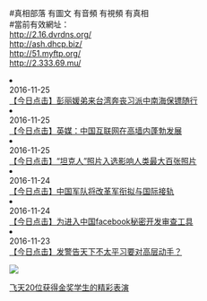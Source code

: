 <link rel="stylesheet" href="//github.com/sindresorhus/github-markdown-css">

#真相部落 有圖文 有音頻 有視頻 有真相<br>
#當前有效網址：<br>
http://2.16.dvrdns.org/<br>
http://ash.dhcp.biz/<br>
http://51.myftp.org/<br>
http://2.333.69.mu/<br>

<li><div class="time">2016-11-25</div><a href="http://2.16.dvrdns.org/mp4/news107/2016/11/JRDJB_s1_e2696_v0_i2-JRDJ_2696_20161124_2-video.mp4" target="_blank"  title="【今日点击】彭丽媛弟来台湾奔丧习派中南海保镖随行">【今日点击】彭丽媛弟来台湾奔丧习派中南海保镖随行</a></li>
<li><div class="time">2016-11-25</div><a href="http://2.16.dvrdns.org/mp4/news107/2016/11/JRDJA_s1_e2696_v0_i1-JRDJ_2696_20161124_1-video.mp4" target="_blank"  title="【今日点击】英媒：中国互联网在高墙内蓬勃发展">【今日点击】英媒：中国互联网在高墙内蓬勃发展</a></li>
<li><div class="time">2016-11-25</div><a href="http://2.16.dvrdns.org/mp4/news107/2016/11/JRDJA_s1_e2697_v0_i1-JRDJ_2697_20161125_1-video.mp4" target="_blank"  title="【今日点击】“坦克人”照片入选影响人类最大百张照片">【今日点击】“坦克人”照片入选影响人类最大百张照片</a></li>
<li><div class="time">2016-11-24</div><a href="http://2.16.dvrdns.org/mp4/news107/2016/11/JRDJB_s1_e2695_v0_i2-JRDJ_2695_20161123_2-video.mp4" target="_blank"  title="【今日点击】中国军队将改革军衔拟与国际接轨">【今日点击】中国军队将改革军衔拟与国际接轨</a></li>
<li><div class="time">2016-11-24</div><a href="http://2.16.dvrdns.org/mp4/news107/2016/11/JRDJA_s1_e2695_v0_i1-JRDJ_2695_20161123_1-video.mp4" target="_blank"  title="【今日点击】为进入中国facebook秘密开发审查工具">【今日点击】为进入中国facebook秘密开发审查工具</a></li><li><div class="time">2016-11-23</div><a href="http://2.16.dvrdns.org/mp4/news107/2016/11/JRDJA_s1_e2694_v0_i1-JRDJ_2694_20161122_1-video.mp4" target="_blank"  title="【今日点击】发警告天下不太平习要对高层动手？">【今日点击】发警告天下不太平习要对高层动手？</a></li>


<a href="http://2.16.dvrdns.org/zx/" target="_blank"><img src="http://2.16.dvrdns.org/pic/2016/11/p7829911a215010452.jpg">

飞天20位获得金奖学生的精彩表演</a>


